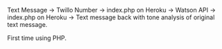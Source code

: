 Text Message -> Twillo Number -> index.php on Heroku -> Watson API -> index.php on Heroku -> Text message back with tone analysis of original text message. 

First time using PHP.

